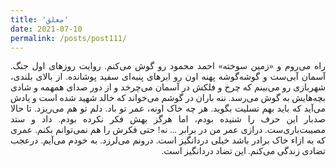 ```yaml
---
title: 'معلق'
date: 2021-07-10
permalink: /posts/post111/
---
```

<div align="justify" dir="rtl" style="font-family:vazir;">

راه می‌روم و «زمین سوخته» احمد محمود رو گوش می‌کنم. روایت روزهای اول جنگ. آسمان آبی‌ست و گوشه‌گوشه پهنه اون رو ابرهای پنبه‌ای سفید پوشانده. از بالای بلندی، شهربازی رو می‌بینم که چرخ و فلکش در آسمان می‌چرخد و از دور صدای همهمه و شادی بچه‌هایش به گوش می‌رسد. ننه باران در گوشم می‌خواند که خالد شهید شده است و یادش می‌آید که باید بهم تسلیت بگوید. هر چه خاک اونه، عمر تو باد. دلم تو هم می‌ریزد. تا حالا صدبار این حرف را شنیده بودم، اما هرگز بهش فکر نکرده بودم. داد و ستد مصیبت‌باری‌ست. درازی عمر من در برابر ... نه! حتی فکرش را هم نمی‌توانم بکنم. عمری که به ازاء خاک برادر باشد خیلی دردانگیز است. درونم می‌لرزد. به خودم می‌آیم. درعجب تضادی زندگی می‌کنم. این تضاد دردانگیز است.


</div>


